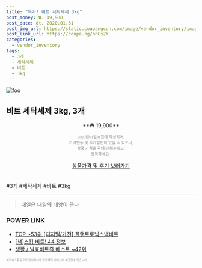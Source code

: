 ```yaml
--- 
title: "특가! 비트 세탁세제 3kg" 
post_money: ₩. 19,900 
post_date: dt. 2020.01.31 
post_img_url: https://static.coupangcdn.com/image/vendor_inventory/images/2018/08/07/9/1/a01df7e6-e598-44a9-b03f-3bfbfa1442ce.jpg 
post_link_url: https://coupa.ng/bnGsZK 
categories: 
  - vendor_inventory 
tags: 
  - 3개 
  - 세탁세제 
  - 비트 
  - 3kg 
--- 
```

[![foo](https://static.coupangcdn.com/image/vendor_inventory/images/2018/08/07/9/1/a01df7e6-e598-44a9-b03f-3bfbfa1442ce.jpg)](https://coupa.ng/bnGsZK) 

## 비트 세탁세제 3kg, 3개 
<p style="text-align: center;">**₩ 19,900**</p> 
<p style="text-align: center;"><span style="color: #898c8f; font-family: Georgia,Times,serif; font-size: 0.75em;">2020년01월31일에 작성되어, <br>가격변동 및 추가할인이 있을 수 있으니,<br> 상품 가격을 꼭!확인해주세요.<br>행복하세요~</span> 
</p>	 
<div markdown="0" style="text-align: center;"><a href="https://coupa.ng/bnGsZK" class="btn btn--success">상품가격 및 후기 보러가기</a></div> 
<br><br> 
  #3개 #세탁세제 #비트 #3kg 
<hr> 

> 내일은 내일의 태양이 뜬다 


### POWER LINK

* <a href="https://blog.naver.com/an0733/221787395413" target="_blank"> TOP ~53위 [디지털/가전] 플랜트로닉스백비트</a>
* <a href="https://blog.naver.com/fasyy4321/221759725045" target="_blank">[책]스킵 비트! 44 정보</a>
* <a href="https://blog.naver.com/santokki14/221777297181" target="_blank">생활 / 발효비트즙 베스트 ~42위</a>

<span style="color: #898c8f; font-family: Georgia,Times,serif; font-size: 0.55em;">파트너스활동으로 작성자에게 일정액의 커미션이 제공될수 있습니다.</span> 
